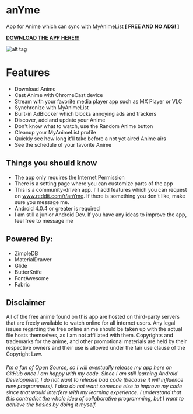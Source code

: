# anYme
App for Anime which can sync with MyAnimeList **[ FREE AND NO ADS! ]**

[**DOWNLOAD THE APP HERE!!!**](https://github.com/zunjae/anyme_download/releases/download/DownloadLink/anYme.apk)


![alt tag](https://github.com/zunjae/anYme/blob/master/cover.png?raw=true)


# Features

* Download Anime
* Cast Anime with ChromeCast device
* Stream with your favorite media player app such as MX Player or VLC
* Synchronize with MyAnimeList
* Built-in AdBlocker which blocks annoying ads and trackers
* Discover, add and update your Anime
* Don't know what to watch, use the Random Anime button
* Cleanup your MyAnimeList profile
* Quickly see how long it'll take before a not yet aired Anime airs
* See the schedule of your favorite Anime


## Things you should know

* The app only requires the Internet Permission
* There is a setting page where you can customize parts of the app
* This is a community-driven app. I'll add features which you can request on www.reddit.com/r/anYme. If there is something you don't like, make sure you message me.
* Android 4.0.4 or greater is required
* I am still a junior Android Dev. If you have any ideas to improve the app, feel free to message me

## Powered By:

* ZimpleDB
* MaterialDrawer
* Glide
* ButterKnife
* FontAwesome
* Fabric

## Disclaimer

All of the free anime found on this app are hosted on third-party servers that are freely available to watch online for all internet users. Any legal issues regarding the free online anime should be taken up with the actual file hosts themselves, as I am not affiliated with them. Copyrights and trademarks for the anime, and other promotional materials are held by their respective owners and their use is allowed under the fair use clause of the Copyright Law.

###### I'm a fan of Open Source, so I will eventually release my app here on GitHub once I am happy with my code. Since I am still learning Android Development, I do not want to release bad code (because it will influence new programmers). I also do not want someone else to improve my code since that would interfere with my learning experience. I understand that this contradict the whole idea of collaborative programming, but I want to achieve the basics by doing it myself.

